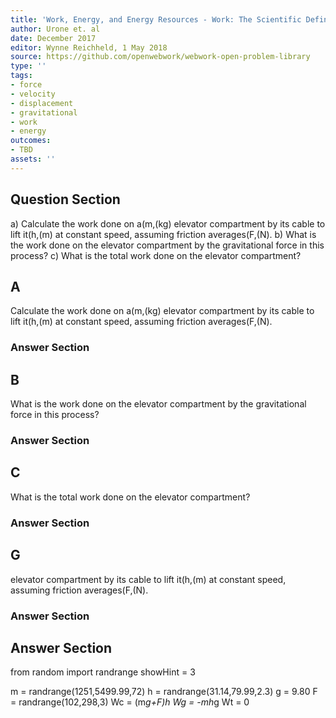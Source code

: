 ```yaml
---
title: 'Work, Energy, and Energy Resources - Work: The Scientific Definition'
author: Urone et. al
date: December 2017
editor: Wynne Reichheld, 1 May 2018
source: https://github.com/openwebwork/webwork-open-problem-library
type: ''
tags:
- force
- velocity
- displacement
- gravitational
- work
- energy
outcomes:
- TBD
assets: ''
---
```


## Question Section 

a) Calculate the work done on a(m,(kg) elevator compartment by its cable to lift it(h,(m) at constant speed, assuming friction averages(F,(N). 
b) What is the work done on the elevator compartment by the gravitational force in this process? 
c) What is the total work done on the elevator compartment?

## A
Calculate the work done on a(m,(kg) elevator compartment by its cable to lift it(h,(m) at constant speed, assuming friction averages(F,(N). 
### Answer Section
## B
What is the work done on the elevator compartment by the gravitational force in this process? 
### Answer Section
## C
What is the total work done on the elevator compartment?
### Answer Section
## G
elevator compartment by its cable to lift it(h,(m) at constant speed, assuming friction averages(F,(N). 
### Answer Section


## Answer Section

from random import randrange
showHint = 3

m = randrange(1251,5499.99,72)
h = randrange(31.14,79.99,2.3)
g = 9.80
F = randrange(102,298,3)
Wc = (m*g+F)*h
Wg = -m*h*g
Wt = 0